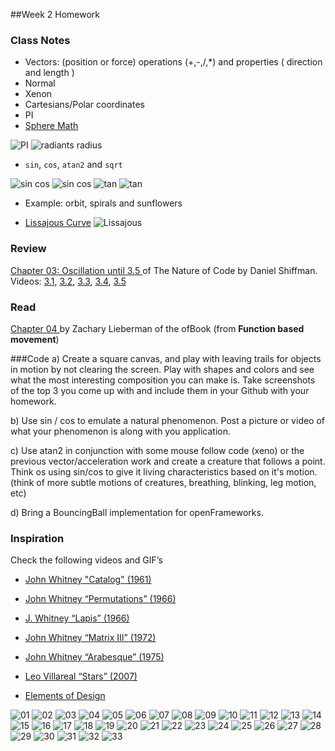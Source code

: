 ##Week 2 Homework

### Class Notes

* Vectors: (position or force) operations (+,-,/,*) and properties  ( direction and length )
* Normal
* Xenon
* Cartesians/Polar coordinates
* PI 
* [Sphere Math](http://mathworld.wolfram.com/SphericalCoordinates.html)

![PI](http://i.imgur.com/vVcc2OP.gif)
![radiants radius](http://i.imgur.com/AQUrYb1.gif)

* ```sin```, ```cos```, ```atan2``` and ```sqrt```

![sin cos](http://i.imgur.com/WheKCzG.gif)
![sin cos](http://i.imgur.com/cBzeLOo.gif)
![tan](http://i.imgur.com/SEDLpsd.gif)
![tan](http://i.imgur.com/wEbNVxU.gif)

* Example: orbit, spirals and sunflowers

* [Lissajous Curve](http://en.wikipedia.org/wiki/Lissajous_curve)
![Lissajous](http://upload.wikimedia.org/wikipedia/commons/5/5d/Lissajous_animation.gif)

### Review 

[Chapter 03: Oscillation until 3.5 ](http://natureofcode.com/book/chapter-3-oscillation/) of The Nature of Code by Daniel Shiffman. Videos:
[3.1](https://vimeo.com/channels/natureofcode/59509643), [3.2](https://vimeo.com/channels/natureofcode/59509645), [3.3](https://vimeo.com/channels/natureofcode/59509644), [3.4](https://vimeo.com/channels/natureofcode/59707298), [3.5](https://vimeo.com/channels/natureofcode/59707299)

### Read
[Chapter 04 ](https://github.com/openframeworks/ofBook/blob/master/chapters/animation/chapter.md) by Zachary Lieberman of the ofBook (from **Function based movement**)

###Code
a) Create a square canvas, and play with leaving trails for objects in motion by not clearing the screen.  Play with shapes and colors and see what the most interesting composition you can make is.  Take screenshots of the top 3 you come up with and include them in your Github with your homework.

b) Use sin / cos to emulate a natural phenomenon.  Post a picture or video of what your phenomenon is along with you application.

c) Use atan2 in conjunction with some mouse follow code (xeno) or the previous vector/acceleration work and create a creature that follows a point.  Think os using sin/cos to give it living characteristics based on it's motion.  (think of more subtle motions of creatures, breathing, blinking, leg motion, etc)

d) Bring a BouncingBall implementation for openFrameworks.


### Inspiration

Check the following videos and GIF’s 

* [John Whitney "Catalog" (1961)](https://www.youtube.com/watch?v=TbV7loKp69s) 

* [John Whitney “Permutations” (1966)](https://www.youtube.com/watch?v=BzB31mD4NmA)

* [J. Whitney “Lapis” (1966)](https://www.youtube.com/watch?v=kzniaKxMr2g)

* [John Whitney “Matrix III” (1972)](https://www.youtube.com/watch?v=ZrKgyY5aDvA)

* [John Whitney “Arabesque” (1975)](https://www.youtube.com/watch?v=w7h0ppnUQhE)

* [Leo Villareal “Stars” (2007)](https://vimeo.com/3021389) 

* [Elements of Design](http://www.echoandrepeat.com/video/elements-of-design)

![01](http://33.media.tumblr.com/tumblr_mc5wpyZ8Xi1qzt4vjo1_500.gif)
![02](http://i.imgur.com/xutKlx1.gif)
![03](http://i.imgur.com/ET5b49q.gif)
![04](http://i.imgur.com/peUNcIQ.gif)
![05](http://i.imgur.com/TdYJ6q2.gif)
![06](http://i.imgur.com/ysbMgCM.gif)
![07](http://i.imgur.com/9WDRZCR.gif)
![08](http://i.imgur.com/wN5xpGi.gif)
![09](http://i.imgur.com/gL0U75t.gif)
![10](http://i.imgur.com/VfVzU7t.gif)
![11](http://38.media.tumblr.com/9c264152bc47ea60f78622a35b4fd2b7/tumblr_myuxk2c6vc1qzt4vjo1_r2_500.gif)
![12](http://33.media.tumblr.com/tumblr_m84z6enok71qzt4vjo1_r2_500.gif)
![13](http://www.cruzine.com/wp-content/uploads/2011/01/004.gif)
![14](http://www.cruzine.com/wp-content/uploads/2011/01/006.gif)
![15](http://www.cruzine.com/wp-content/uploads/2011/01/010.gif)
![16](http://www.cruzine.com/wp-content/uploads/2011/01/012.gif)
![17](http://www.cruzine.com/wp-content/uploads/2011/01/014.gif)
![18](http://www.cruzine.com/wp-content/uploads/2011/01/016.gif)
![19](http://www.cruzine.com/wp-content/uploads/2011/01/018.gif)
![20](http://www.cruzine.com/wp-content/uploads/2011/01/019.gif)
![21](http://www.cruzine.com/wp-content/uploads/2011/01/020.gif)
![22](http://www.cruzine.com/wp-content/uploads/2011/01/021.gif)
![23](http://www.cruzine.com/wp-content/uploads/2011/01/022.gif)
![24](http://www.cruzine.com/wp-content/uploads/2011/01/025.gif)
![25](http://38.media.tumblr.com/9d879a53fd8ca6ec11fd9a76bcb07ee7/tumblr_mzb1qs7WC71r2geqjo1_500.gif)
![26](http://33.media.tumblr.com/b1246131cd00b10ea7e44e5de08fea49/tumblr_mznqlvCmx91r2geqjo1_500.gif)
![27](http://33.media.tumblr.com/da465fc8ed85ec229f00bbf4babad084/tumblr_nb8o50zgJk1s5f7v4o1_500.gif)
![28](http://33.media.tumblr.com/f7466a9039dcd4af6af28ce627bf5601/tumblr_n72ukxefHn1r2geqjo1_500.gif)
![29](http://38.media.tumblr.com/0a4e6af6e536a1da45345832e8066151/tumblr_nb6ctpbiXi1r2geqjo1_500.gif)
![30](http://38.media.tumblr.com/6288445c9f6199f5595be4cd5ed9b434/tumblr_nb5yp2v9ke1r2geqjo1_500.gif)
![31](http://33.media.tumblr.com/542377498e4d26276b93b71fb96f24ff/tumblr_nb2qi1Z8kH1r2geqjo1_500.gif)
![32](http://31.media.tumblr.com/ec09c0e2ff885d0aab6095a726856d4a/tumblr_nb1w06ev1n1s5f7v4o1_500.gif)
![33](http://38.media.tumblr.com/tumblr_m4or86IPwm1qdle6ko1_500.gif)